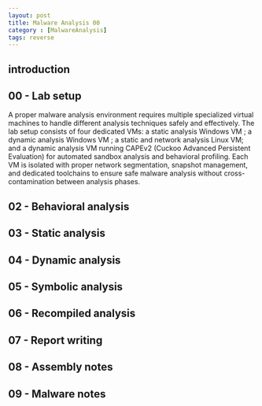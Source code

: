 ```yaml
---
layout: post
title: Malware Analysis 00
category : [MalwareAnalysis]
tags: reverse
---
```


## introduction 

## 00 - Lab setup 

A proper malware analysis environment requires multiple specialized virtual machines to handle different analysis techniques safely and effectively. The lab setup consists of four dedicated VMs: a static analysis Windows VM ; a dynamic analysis Windows VM ; a static and network analysis Linux VM; and a dynamic analysis VM running CAPEv2 (Cuckoo Advanced Persistent Evaluation) for automated sandbox analysis and behavioral profiling. Each VM is isolated with proper network segmentation, snapshot management, and dedicated toolchains to ensure safe malware analysis without cross-contamination between analysis phases. 

## 02 - Behavioral analysis

## 03 - Static analysis

## 04 - Dynamic analysis

## 05 - Symbolic analysis

## 06 - Recompiled analysis

## 07 - Report writing 

## 08 - Assembly notes 

## 09 - Malware notes 
